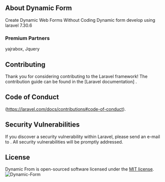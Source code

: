  

## About Dynamic Form

Create Dynamic Web Forms Without Coding 
Dynamic form develop using laravel 7.30.6  
 
### Premium Partners
 yajrabox,
 Jquery
 

## Contributing

Thank you for considering contributing to the Laravel framework! The contribution guide can be found in the [Laravel documentation] .

## Code of Conduct
 (https://laravel.com/docs/contributions#code-of-conduct).

## Security Vulnerabilities

If you discover a security vulnerability within Laravel, please send an e-mail to . All security vulnerabilities will be promptly addressed.

## License

Dynamic From is open-sourced software licensed under the [MIT license](https://opensource.org/licenses/MIT).
![Dynamic-Form](https://user-images.githubusercontent.com/7930460/153924348-389b6931-44cc-4a92-b691-7c2735a73fe9.png)
